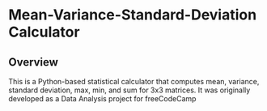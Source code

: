 # Mean-Variance-Standard-Deviation Calculator

## Overview
This is a Python-based statistical calculator that computes mean, variance, standard deviation, max, min, and sum for 3x3 matrices. It was originally developed as a Data Analysis project for freeCodeCamp
